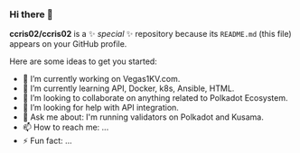 ### Hi there 👋

**ccris02/ccris02** is a ✨ _special_ ✨ repository because its `README.md` (this file) appears on your GitHub profile.

Here are some ideas to get you started:

- 🔭 I’m currently working on Vegas1KV.com.
- 🌱 I’m currently learning API, Docker, k8s, Ansible, HTML.
- 👯 I’m looking to collaborate on anything related to Polkadot Ecosystem.
- 🤔 I’m looking for help with API integration.
- 💬 Ask me about: I'm running validators on Polkadot and Kusama.
- 📫 How to reach me: ...
- ⚡ Fun fact: ...


